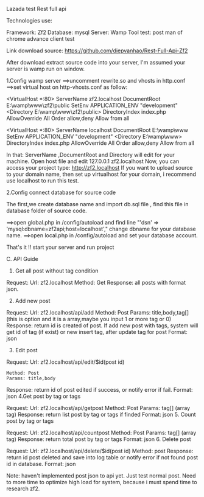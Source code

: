 Lazada test
Rest full api

Technologies use: 

Framework: Zf2
Database: mysql
Server: Wamp
Tool test: post man of chrome advance client test 

Link download source: https://github.com/diepvanhao/Rest-Full-Api-Zf2

After download extract source code into your server, I'm assumed your server is wamp run on window.

1.Config wamp server
==>uncomment rewrite.so and vhosts in http.conf
==>set virtual host on http-vhosts.conf as follow:

<VirtualHost *:80>
	ServerName zf2.localhost
	DocumentRoot E:\wamp\www\zf2\public
	SetEnv APPLICATION_ENV "development"
	<Directory E:\wamp\www\zf2\public>
		DirectoryIndex index.php
		AllowOverride All
		Order allow,deny
		Allow from all
	</Directory>
</VirtualHost>

<VirtualHost *:80>
	ServerName localhost
	DocumentRoot E:\wamp\www
	SetEnv APPLICATION_ENV "development"
	<Directory E:\wamp\www>
		DirectoryIndex index.php
		AllowOverride All
		Order allow,deny
		Allow from all
	</Directory>
</VirtualHost>

In that: ServerName ,DocumentRoot and Directory will edit for your machine.
Open host file and edit 127.0.0.1 zf2.localhost
Now, you can access your project type: http://zf2.localhost 
If you want to upload source to your domain name, then set up virtualhost for your domain, i recommend use localhost to run this test.

2.Config connect database for source code

The first,we create database name and import db.sql file , find this file in database folder of source code.

==>open global.php in /config/autoload and find line "'dsn'            => 'mysql:dbname=zf2api;host=localhost',"
change dbname for your database name.
==>open local.php in /config/autoload and set your database account.

That's it !! start your server and run project 



C. API Guide

1. Get all post without tag condition

Request: Url: zf2.localhost
	 Method: Get
Response: all posts with format json.

2. Add new post

Request: Url: zf2.localhost/api/add
	Method: Post
	Params: title,body,tag[] (this is option and it is a array,maybe you input 1 or more tag or 0)
Response: return id is created of post. If add new post with tags, system will get id of tag (if exist) or new insert tag, after update tag for post
	Format: json

3. Edit post

Request: Url: zf2.localhost/api/edit/$id(post id)

	Method: Post
	Params: title,body
Response: return id of post edited if success, or notify error if fail.
	Format: json
4.Get post by tag or tags

Request: Url: zf2.localhost/api/getpost
	Method: Post
	Params: tag[] (array tag)
Response: return list post by tag or tags if finded 
	Format: json
5. Count post by tag or tags

Request: Url: zf2.localhost/api/countpost
	Method: Post
	Params: tag[] (array tag)
Response: return total post  by tag or tags
	Format: json
6. Delete post

Request: Url: zf2.localhost/api/delete/$id(post id)
	Method: post
Response: return id post deleted and save into  log table or notify error if not found post id in database.
	Format: json

Note: haven't implemented post json to api yet. Just test normal post. Need to more time to optimize high load for system, because i must spend time to research zf2.